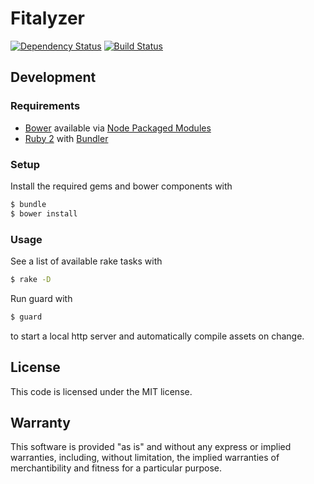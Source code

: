 # Fitalyzer

[![Dependency Status](https://gemnasium.com/razor-x/fitalyzer.png)](https://gemnasium.com/razor-x/fitalyzer)
[![Build Status](https://travis-ci.org/razor-x/fitalyzer.png?branch=production)](https://travis-ci.org/razor-x/fitalyzer)

## Development

### Requirements

- [Bower](http://bower.io/) available via
  [Node Packaged Modules](https://npmjs.org/)
- [Ruby 2](https://www.ruby-lang.org/)
  with [Bundler](http://bundler.io/)

### Setup

Install the required gems and bower components with

````bash
$ bundle
$ bower install
````

### Usage

See a list of available rake tasks with

````bash
$ rake -D
````

Run guard with

````bash
$ guard
````

to start a local http server and automatically compile assets on change.

## License

This code is licensed under the MIT license.

## Warranty

This software is provided "as is" and without any express or
implied warranties, including, without limitation, the implied
warranties of merchantibility and fitness for a particular
purpose.
